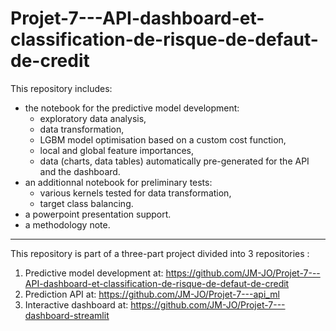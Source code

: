 # Projet-7---API-dashboard-et-classification-de-risque-de-defaut-de-credit

This repository includes:  
- the notebook for the predictive model development: 
  - exploratory data analysis, 
  - data transformation, 
  - LGBM model optimisation based on a custom cost function,
  - local and global feature importances,
  - data (charts, data tables) automatically pre-generated for the API and the dashboard.
- an additionnal notebook for preliminary tests:
  - various kernels tested for data transformation, 
  - target class balancing.
- a powerpoint presentation support.
- a methodology note.

-------------------------

This repository is part of a three-part project divided into 3 repositories :  
1) Predictive model development at: https://github.com/JM-JO/Projet-7---API-dashboard-et-classification-de-risque-de-defaut-de-credit
2) Prediction API at: https://github.com/JM-JO/Projet-7---api_ml
3) Interactive dashboard at: https://github.com/JM-JO/Projet-7---dashboard-streamlit

